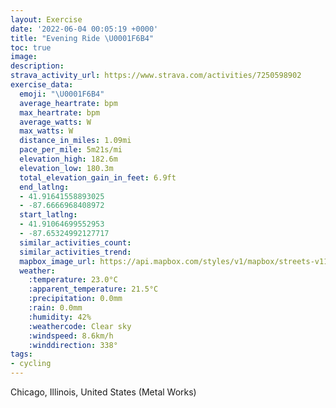 ```yaml
---
layout: Exercise
date: '2022-06-04 00:05:19 +0000'
title: "Evening Ride \U0001F6B4"
toc: true
image:
description:
strava_activity_url: https://www.strava.com/activities/7250598902
exercise_data:
  emoji: "\U0001F6B4"
  average_heartrate: bpm
  max_heartrate: bpm
  average_watts: W
  max_watts: W
  distance_in_miles: 1.09mi
  pace_per_mile: 5m21s/mi
  elevation_high: 182.6m
  elevation_low: 180.3m
  total_elevation_gain_in_feet: 6.9ft
  end_latlng:
  - 41.91641558893025
  - -87.6666968408972
  start_latlng:
  - 41.91064699552953
  - -87.65324992127717
  similar_activities_count:
  similar_activities_trend:
  mapbox_image_url: https://api.mapbox.com/styles/v1/mapbox/streets-v11/static/path-5+787af2-1.0(otx~Fxw~uOIQ%40HMAIECIBABG%3FUE%40ADYLUBGCSBGGO%40OAB%3FGDGEC%3FQHBDGBY%3FKAKGYAKEm%40EGEa%40CKFU%3FgBPSFw%40DYFEF%3FLKZOLOXIHw%40xACIGHOb%40s%40x%40Yl%40_%40XEPo%40%7C%40IZG%40GLa%40d%40c%40bAG%3FCHKDUb%40UVUb%40IVu%40bAKTYb%40AHIFi%40v%40KXe%40n%40e%40%5CX%5CNHCHDhAGV%3FlABl%40%3F%5E%40v%40JvACL%40ZA%60%40F%5E%40ZGjABj%40EXBzAA%5E%40dA%3FLEJ%40PArABjARfAC%5CPp%40TtALh%40NtALp%40XjCHND%40IIFGCG%40E),pin-s-s+e5b22e(-87.65325,41.91064),pin-s-f+89ae00(-87.66669999999996,41.91640999999996)/auto/800x800?access_token=pk.eyJ1Ijoiam9zaGJlY2ttYW4iLCJhIjoiY205eWR2aDd1MWZ6djJrbXc4a3M0bWZleiJ9.XiG9OWkNcZk2QzjJbxLB4A
  weather:
    :temperature: 23.0°C
    :apparent_temperature: 21.5°C
    :precipitation: 0.0mm
    :rain: 0.0mm
    :humidity: 42%
    :weathercode: Clear sky
    :windspeed: 8.6km/h
    :winddirection: 338°
tags:
- cycling
---
```

Chicago, Illinois, United States (Metal Works)

